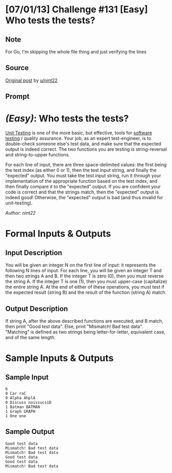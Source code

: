 # [07/01/13] Challenge #131 [Easy] Who tests the tests?

## Note

For Go, I'm skipping the whole file thing and just verifying the lines

## Source

[Original post](https://old.reddit.com/r/dailyprogrammer/comments/1heozl/070113_challenge_131_easy_who_tests_the_tests/) by [u/nint22](https://old.reddit.com/user/nint22)

## Prompt

# [](#EasyIcon) *(Easy)*: Who tests the tests?

[Unit Testing](http://en.wikipedia.org/wiki/Unit_testing) is one of the more basic, but effective, tools for [software testing](http://en.wikipedia.org/wiki/Software_testing) / quality assurance. Your job, as an expert test-engineer, is to double-check someone else's test data, and make sure that the expected output is indeed correct. The two functions you are testing is string-reversal and string-to-upper functions.

For each line of input, there are three space-delimited values: the first being the test index (as either 0 or 1), then the test input string, and finally the "expected" output. You must take the test input string, run it through your implementation of the appropriate function based on the test index, and then finally compare it to the "expected" output. If you are confident your code is correct and that the strings match, then the "expected" output is indeed good! Otherwise, the "expected" output is bad (and thus invalid for unit-testing).

*Author: nint22*

# Formal Inputs & Outputs
## Input Description

You will be given an integer N on the first line of input: it represents the following N lines of input. For each line, you will be given an integer T and then two strings A and B. If the integer T is zero (0), then you must reverse the string A. If the integer T is one (1), then you must upper-case (capitalize) the entire string A. At the end of either of these operations, you must test if the expected result (string B) and the result of the function (string A) match.

## Output Description

If string A, after the above described functions are executed, and B match, then print "Good test data". Else, print "Mismatch! Bad test data". "Matching" is defined as two strings being letter-for-letter, equivalent case, and of the same length.

# Sample Inputs & Outputs
## Sample Input

    6
    0 Car raC
    0 Alpha AhplA
    0 Discuss noissucsiD
    1 Batman BATMAN
    1 Graph GRAPH
    1 One one

## Sample Output

    Good test data
    Mismatch! Bad test data
    Mismatch! Bad test data
    Good test data
    Good test data
    Mismatch! Bad test data
